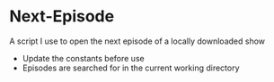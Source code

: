 # Next-Episode

A script I use to open the next episode of a locally downloaded show

* Update the constants before use
* Episodes are searched for in the current working directory

